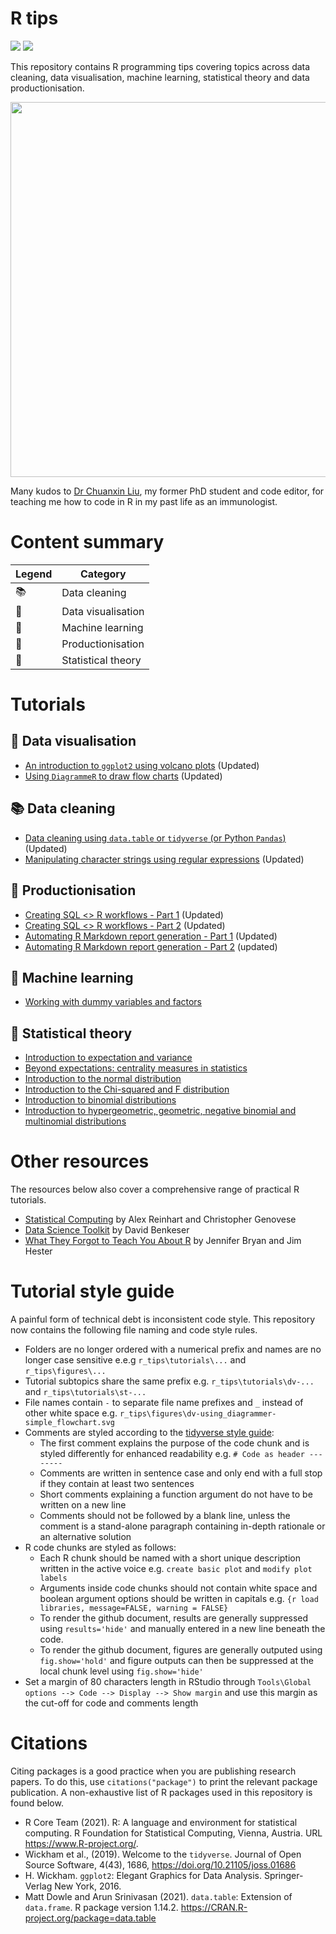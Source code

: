 # R tips  

![](https://img.shields.io/badge/Language-R-blue) ![](https://img.shields.io/badge/Theory-Statistics-orange) 

This repository contains R programming tips covering topics across data cleaning, data visualisation, machine learning, statistical theory and data productionisation.  

<p align="center">  
<img src="https://github.com/erikaduan/r_tips/blob/master/figures/r_milestones.jpg"
width="600"></center>  
</p>  

Many kudos to [Dr Chuanxin Liu](https://github.com/codetrainee), my former PhD student and code editor, for teaching me how to code in R in my past life as an immunologist.  


# Content summary

| Legend | Category |  
|--------|----------|  
| 📚 | Data cleaning |  
| 🎨 | Data visualisation |  
| 🔮 | Machine learning |  
| 🔨 | Productionisation |  
| 🔢 | Statistical theory |  


# Tutorials  
## 🎨 Data visualisation  

+ [An introduction to `ggplot2` using volcano plots](https://github.com/erikaduan/r_tips/blob/master/tutorials/dv-volcano_plots_with_ggplot/dv-volcano_plots_with_ggplot.md) (Updated)  
+ [Using `DiagrammeR` to draw flow charts](https://github.com/erikaduan/r_tips/blob/master/tutorials/dv-using_diagrammer/dv-using_diagrammer.md) (Updated)  

## 📚 Data cleaning

+ [Data cleaning using `data.table` or `tidyverse` (or Python `Pandas`)](https://github.com/erikaduan/r_tips/blob/master/tutorials/dc-data_table_vs_dplyr/dc-data_table_vs_dplyr.md) (Updated)    
+ [Manipulating character strings using regular expressions](https://github.com/erikaduan/r_tips/blob/master/tutorials/dc-cleaning_strings/dc-cleaning_strings.md) (Updated)          

## 🔨 Productionisation  
+ [Creating SQL <> R workflows - Part 1](https://github.com/erikaduan/r_tips/blob/master/tutorials/p-sql_to_r_workflows/p-sql_to_r_workflows_part_1.md) (Updated)  
+ [Creating SQL <> R workflows - Part 2](https://github.com/erikaduan/r_tips/blob/master/tutorials/p-sql_to_r_workflows/p-sql_to_r_workflows_part_2.md) (Updated)  
+ [Automating R Markdown report generation - Part 1](https://github.com/erikaduan/r_tips/blob/master/tutorials/p-automating_rmd_reports/p-automating_rmd_reports_part_1.md) (Updated)  
+ [Automating R Markdown report generation - Part 2](https://github.com/erikaduan/r_tips/blob/master/tutorials/p-automating_rmd_reports/p-automating_rmd_reports_part_2.md) (updated)  

## 🔮 Machine learning   
+ [Working with dummy variables and factors](https://github.com/erikaduan/r_tips/blob/master/tutorials/2020-04-23_dummy-variables-and-factors/2020-04-23_dummy-variables-and-factors.md)  

## 🔢 Statistical theory   
+ [Introduction to expectation and variance](https://github.com/erikaduan/r_tips/blob/master/tutorials/st-expectations_and_variance/st-expectation_and_variance.md)  
+ [Beyond expectations: centrality measures in statistics](https://github.com/erikaduan/r_tips/blob/master/tutorials/2020-07-26_many-roads-to-the-middle/2020-07-26_many-roads-to-the-middle.md)  
+ [Introduction to the normal distribution](https://github.com/erikaduan/r_tips/blob/master/tutorials/st-normal_distribution/st-normal_distribution.md)  
+ [Introduction to the Chi-squared and F distribution](https://github.com/erikaduan/r_tips/blob/master/tutorials/st-chi_squared_and_f_distributions/st-chi_squared_and_f_distributions.md)  
+ [Introduction to binomial distributions](https://github.com/erikaduan/R_tips/blob/master/tutorials/2020-09-12_binomial_distribution/2020-09-12_binomial-distribution.md)  
+ [Introduction to hypergeometric, geometric, negative binomial and multinomial distributions](https://github.com/erikaduan/R_tips/blob/master/tutorials/2020-09-22_hypergeometric-and-other-discrete-distributions/2020-09-22_hypergeometric-and-other-discrete-distributions.md)  


# Other resources 
The resources below also cover a comprehensive range of practical R tutorials.  

+ [Statistical Computing](https://36-750.github.io/) by Alex Reinhart and Christopher Genovese  
+ [Data Science Toolkit](https://benkeser.github.io/info550/lectures/) by David Benkeser  
+ [What They Forgot to Teach You About R](https://rstats.wtf/index.html) by Jennifer Bryan and Jim Hester

# Tutorial style guide  

A painful form of technical debt is inconsistent code style. This repository now contains the following file naming and code style rules.  

+ Folders are no longer ordered with a numerical prefix and names are no longer case sensitive e.e.g `r_tips\tutorials\...` and `r_tips\figures\...`    
+ Tutorial subtopics share the same prefix e.g. `r_tips\tutorials\dv-...` and   `r_tips\tutorials\st-...`  
+ File names contain `-` to separate file name prefixes and `_` instead of other white space e.g. `r_tips\figures\dv-using_diagrammer-simple_flowchart.svg`  
+ Comments are styled according to the [tidyverse style guide](https://style.tidyverse.org/functions.html?q=comments#comments-1):    
  + The first comment explains the purpose of the code chunk and is styled differently for enhanced readability e.g. `# Code as header --------`     
  + Comments are written in sentence case and only end with a full stop if they contain at least two sentences  
  + Short comments explaining a function argument do not have to be written on a new line  
  + Comments should not be followed by a blank line, unless the comment is a stand-alone paragraph containing in-depth rationale or an alternative solution  
+ R code chunks are styled as follows:  
  + Each R chunk should be named with a short unique description written in the active voice e.g. `create basic plot` and `modify plot labels`    
  + Arguments inside code chunks should not contain white space and boolean argument options should be written in capitals e.g. `{r load libraries, message=FALSE, warning = FALSE}`   
  + To render the github document, results are generally suppressed using `results='hide'` and manually entered in a new line beneath the code.  
  + To render the github document, figures are generally outputed using `fig.show='hold'` and figure outputs can then be suppressed at the local chunk level using `fig.show='hide'`  
+ Set a margin of 80 characters length in RStudio through `Tools\Global options --> Code --> Display --> Show margin` and use this margin as the cut-off for code and comments length   

# Citations  

Citing packages is a good practice when you are publishing research papers. To do this, use `citations("package")` to print the relevant package publication. A non-exhaustive list of R packages used in this repository is found below.  

+ R Core Team (2021). R: A language and environment for statistical computing. R Foundation for
  Statistical Computing, Vienna, Austria. URL https://www.R-project.org/.
+ Wickham et al., (2019). Welcome to the `tidyverse`. Journal of Open Source Software, 4(43),
  1686, https://doi.org/10.21105/joss.01686
+ H. Wickham. `ggplot2`: Elegant Graphics for Data Analysis. Springer-Verlag New York, 2016.
+ Matt Dowle and Arun Srinivasan (2021). `data.table`: Extension of `data.frame`. R package
  version 1.14.2. https://CRAN.R-project.org/package=data.table